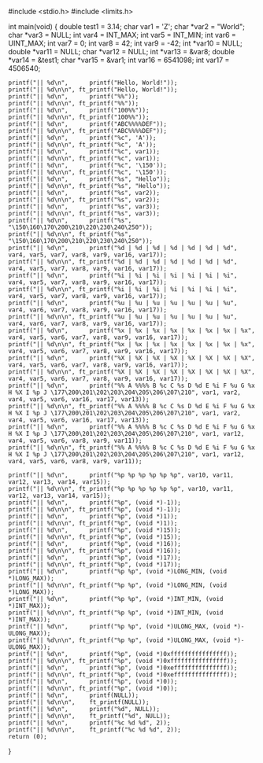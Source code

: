 #include <stdio.h>
#include <limits.h>

int	main(void)
{
	double	test1 = 3.14;
	char	var1 = 'Z';
	char	*var2 = "World";
	char	*var3 = NULL;
	int		var4 = INT_MAX;
	int		var5 = INT_MIN;
	int		var6 = UINT_MAX;
	int		var7 = 0;
	int		var8 = 42;
	int		var9 = -42;
	int		*var10 = NULL;
	double	*var11 = NULL;
	char	*var12 = NULL;
	int		*var13 = &var8;
	double	*var14 = &test1;
	char	*var15 = &var1;
	int		var16 = 6541098;
	int		var17 = 4506540;

	printf("|| %d\n",      printf("Hello, World!"));
	printf("|| %d\n\n", ft_printf("Hello, World!"));
	printf("|| %d\n",      printf("%%"));
	printf("|| %d\n\n", ft_printf("%%"));
	printf("|| %d\n",      printf("100%%"));
	printf("|| %d\n\n", ft_printf("100%%"));
	printf("|| %d\n",      printf("ABC%%%%DEF"));
	printf("|| %d\n\n", ft_printf("ABC%%%%DEF"));
	printf("|| %d\n",      printf("%c", 'A'));
	printf("|| %d\n\n", ft_printf("%c", 'A'));
	printf("|| %d\n",      printf("%c", var1));
	printf("|| %d\n\n", ft_printf("%c", var1));
	printf("|| %d\n",      printf("%c", '\150'));
	printf("|| %d\n\n", ft_printf("%c", '\150'));
	printf("|| %d\n",      printf("%s", "Hello"));
	printf("|| %d\n\n", ft_printf("%s", "Hello"));
	printf("|| %d\n",      printf("%s", var2));
	printf("|| %d\n\n", ft_printf("%s", var2));
	printf("|| %d\n",      printf("%s", var3));
	printf("|| %d\n\n", ft_printf("%s", var3));
	printf("|| %d\n",      printf("%s", "\150\160\170\200\210\220\230\240\250"));
	printf("|| %d\n\n", ft_printf("%s", "\150\160\170\200\210\220\230\240\250"));
	printf("|| %d\n",      printf("%d | %d | %d | %d | %d | %d | %d", var4, var5, var7, var8, var9, var16, var17));
	printf("|| %d\n\n", ft_printf("%d | %d | %d | %d | %d | %d | %d", var4, var5, var7, var8, var9, var16, var17));
	printf("|| %d\n",      printf("%i | %i | %i | %i | %i | %i | %i", var4, var5, var7, var8, var9, var16, var17));
	printf("|| %d\n\n", ft_printf("%i | %i | %i | %i | %i | %i | %i", var4, var5, var7, var8, var9, var16, var17));
	printf("|| %d\n",      printf("%u | %u | %u | %u | %u | %u | %u", var4, var6, var7, var8, var9, var16, var17));
	printf("|| %d\n\n", ft_printf("%u | %u | %u | %u | %u | %u | %u", var4, var6, var7, var8, var9, var16, var17));
	printf("|| %d\n",      printf("%x | %x | %x | %x | %x | %x | %x | %x", var4, var5, var6, var7, var8, var9, var16, var17));
	printf("|| %d\n\n", ft_printf("%x | %x | %x | %x | %x | %x | %x | %x", var4, var5, var6, var7, var8, var9, var16, var17));
	printf("|| %d\n",      printf("%X | %X | %X | %X | %X | %X | %X | %X", var4, var5, var6, var7, var8, var9, var16, var17));
	printf("|| %d\n\n", ft_printf("%X | %X | %X | %X | %X | %X | %X | %X", var4, var5, var6, var7, var8, var9, var16, var17));
	printf("|| %d\n",      printf("%% A %%%% B %c C %s D %d E %i F %u G %x H %X I %p J \177\200\201\202\203\204\205\206\207\210", var1, var2, var4, var5, var6, var16, var17, var13));
	printf("|| %d\n\n", ft_printf("%% A %%%% B %c C %s D %d E %i F %u G %x H %X I %p J \177\200\201\202\203\204\205\206\207\210", var1, var2, var4, var5, var6, var16, var17, var13));
	printf("|| %d\n",      printf("%% A %%%% B %c C %s D %d E %i F %u G %x H %X I %p J \177\200\201\202\203\204\205\206\207\210", var1, var12, var4, var5, var6, var8, var9, var11));
	printf("|| %d\n\n", ft_printf("%% A %%%% B %c C %s D %d E %i F %u G %x H %X I %p J \177\200\201\202\203\204\205\206\207\210", var1, var12, var4, var5, var6, var8, var9, var11));

	printf("|| %d\n",      printf("%p %p %p %p %p %p", var10, var11, var12, var13, var14, var15));
	printf("|| %d\n\n", ft_printf("%p %p %p %p %p %p", var10, var11, var12, var13, var14, var15));
	printf("|| %d\n",      printf("%p", (void *)-1));
	printf("|| %d\n\n", ft_printf("%p", (void *)-1));
	printf("|| %d\n",      printf("%p", (void *)1));
	printf("|| %d\n\n", ft_printf("%p", (void *)1));
	printf("|| %d\n",      printf("%p", (void *)15));
	printf("|| %d\n\n", ft_printf("%p", (void *)15));
	printf("|| %d\n",      printf("%p", (void *)16));
	printf("|| %d\n\n", ft_printf("%p", (void *)16));
	printf("|| %d\n",      printf("%p", (void *)17));
	printf("|| %d\n\n", ft_printf("%p", (void *)17));
	printf("|| %d\n",      printf("%p %p", (void *)LONG_MIN, (void *)LONG_MAX));
	printf("|| %d\n\n", ft_printf("%p %p", (void *)LONG_MIN, (void *)LONG_MAX));
	printf("|| %d\n",      printf("%p %p", (void *)INT_MIN, (void *)INT_MAX));
	printf("|| %d\n\n", ft_printf("%p %p", (void *)INT_MIN, (void *)INT_MAX));
	printf("|| %d\n",      printf("%p %p", (void *)ULONG_MAX, (void *)-ULONG_MAX));
	printf("|| %d\n\n", ft_printf("%p %p", (void *)ULONG_MAX, (void *)-ULONG_MAX));
	printf("|| %d\n",      printf("%p", (void *)0xffffffffffffffff));
	printf("|| %d\n\n", ft_printf("%p", (void *)0xffffffffffffffff));
	printf("|| %d\n",      printf("%p", (void *)0xefffffffffffffff));
	printf("|| %d\n\n", ft_printf("%p", (void *)0xefffffffffffffff));
	printf("|| %d\n",      printf("%p", (void *)0));
	printf("|| %d\n\n", ft_printf("%p", (void *)0));
	printf("|| %d\n",      printf(NULL));
	printf("|| %d\n\n",    ft_printf(NULL));
	printf("|| %d\n",      printf("%d", NULL));
	printf("|| %d\n\n",    ft_printf("%d", NULL));
	printf("|| %d\n",      printf("%c %d %d", 2));
	printf("|| %d\n\n",    ft_printf("%c %d %d", 2));
	return (0);
}
